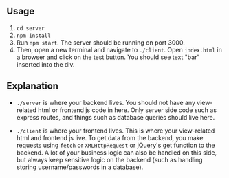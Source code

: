 ## Usage

1. `cd server`
2. `npm install`
3. Run `npm start`. The server should be running on port 3000.
4. Then, open a new terminal and navigate to `./client`. Open `index.html` in a browser and click on the test button. You should see text "bar" inserted into the div.

## Explanation

- `./server` is where your backend lives. You should not have any view-related html or frontend js code in here. Only server side code such as express routes, and things such as database queries should live here.

- `./client` is where your frontend lives. This is where your view-related html and frontend js live. To get data from the backend, you make requests using `fetch` or `XMLHttpRequest` or jQuery's get function to the backend. A lot of your business logic can also be handled on this side, but always keep sensitive logic on the backend (such as handling storing username/passwords in a database).
